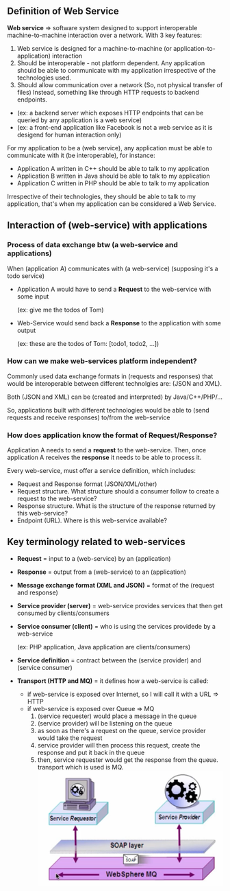 ## Definition of Web Service
**Web service** => software system designed to support interoperable machine-to-machine interaction over a network. With 3 key features:
1. Web service is designed for a machine-to-machine (or application-to-application) interaction
2. Should be interoperable - not platform dependent. Any application should be able to communicate with my application irrespective of the technologies used.
3. Should allow communication over a network (So, not physical transfer of files) Instead, something like through HTTP requests to backend endpoints.

- (ex: a backend server which exposes HTTP endpoints that can be queried by any application is a web service)
- (ex: a front-end application like Facebook is not a web service as it is desigend for human interaction only)

For my application to be a (web service), any application must be able to communicate with it (be interoperable), for instance:
- Application A written in C++ should be able to talk to my application
- Application B written in Java should be able to talk to my application
- Application C written in PHP should be able to talk to my application

Irrespective of their technologies, they should be able to talk to my application, that's when my application can be considered a Web Service.

## Interaction of (web-service) with applications

### Process of data exchange btw (a web-service and applications)

When (application A) communicates with (a web-service) 
(supposing it's a todo service)
- Application A would have to send a **Request** to the web-service with some input
  
    (ex: give me the todos of Tom)


- Web-Service would send back a **Response** to the application with some output

  (ex: these are the todos of Tom: [todo1, todo2, ...])

### How can we make web-services platform independent?

Commonly used data exchange formats in (requests and responses) that would be interoperable between different technolgies are: (JSON and XML).

Both (JSON and XML) can be (created and interpreted) by Java/C++/PHP/...

So, applications built with different technologies would be able to (send requests and receive responses) to/from the web-service

### How does application know the format of Request/Response?

Application A needs to send a **request** to the web-service.
Then, once application A receives the **response** it needs to be able to process it.

Every web-service, must offer a service definition, which includes:
- Request and Response format (JSON/XML/other)
- Request structure. What structure should a consumer follow to create a request to the web-service?
- Response structure. What is the structure of the response returned by this web-service?
- Endpoint (URL). Where is this web-service available?

## Key terminology related to web-services

- **Request** = input to a (web-service) by an (application)
- **Response** = output from a (web-service) to an (application)
- **Message exchange format (XML and JSON)** = format of the (request and response)
- **Service provider (server)** = web-service provides services that then get consumed by clients/consumers
- **Service consumer (client)** = who is using the services providede by a web-service
  
    (ex: PHP application, Java application are clients/consumers)
- **Service definition** = contract between the (service provider) and (service consumer)
- **Transport (HTTP and MQ)** = it defines how a web-service is called:
  - if web-service is exposed over Internet, so I will call it with a URL => HTTP 
  - if web-service is exposed over Queue => MQ   
    1. (service requester) would place a message in the queue
    2. (service provider) will be listening on the queue 
    3. as soon as there's a request on the queue, service provider would take the request
    4. service provider will then process this request, create the response and put it back in the queue
    5. then, service requester would get the response from the queue. transport which is used is MQ.
    ![q](/images/mq.png)
   